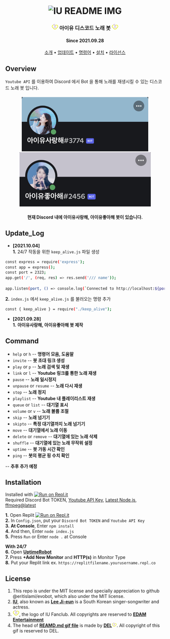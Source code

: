 <h1 align="center">
  <br>
  <img src="https://github.com/kekong98/IU-Discord-Music-Bot/blob/main/img/readmeimage2.gif" alt="IU README IMG"></a>
</h1>

<h3 align="center"><img src="https://github.com/kekong98/IU-Discord-Music-Bot/blob/main/img/uaenalogo.png" width="20" alt="UAENA LOGO"></a> 아이유 디스코드 노래 봇 <img src="https://github.com/kekong98/IU-Discord-Music-Bot/blob/main/img/uaenalogo.png" width="20"alt="UAENA LOGO"></h3>
<h4 align="center">Since 2021.09.28</h4>
<p align="center">
  <a href="#overview">소개</a>
  •
  <a href="#update_log">업데이트</a>
  •
  <a href="#command">명령어</a>
  •
  <a href="#installation">설치</a>
  •
  <a href="#License">라이선스</a>
</p>

## Overview
`Youtube API` 를 이용하여 Discord 에서 Bot 을 통해 노래를 재생시킬 수 있는 디스코드 노래 봇 입니다. 
<h4 align="center"><img src="https://github.com/kekong98/IU-Discord-Music-Bot/blob/main/img/discord1.jpg" width="400" alt="discord1"><img src="https://github.com/kekong98/IU-Discord-Music-Bot/blob/main/img/discord2.jpg" width="415" alt="discord2"></h4>
<h4 align="center">현재 Discord 내에 아이유사랑해, 아이유좋아해 봇이 있습니다.</h4>

## Update_Log
- **[2021.10.04]** </br>
**1.** 24/7 작동을 위한 `keep_alive.js` 파일 생성 </br>
```sh
const express = require('express');
const app = express();
const port = 2323;
app.get('/', (req, res) => res.send('/// name'));

app.listen(port, () => console.log(`Connected to http://localhost:${port}`));
```
**2.** `index.js` 에서 `keep_alive.js` 를 불러오는 명령 추가
```sh
const { keep_alive } = require("./keep_alive");
```

- **[2021.09.28]** </br>
**1.** **아이유사랑해, 아이유좋아해 봇 제작** </br>

## Command

- `help` or `h` --    **명령어 모음, 도움말**
- `invite` --    **봇 초대 링크 생성**
- `play` or `p` --    **노래 검색 및 재생**
- `link` or `l` --    **Youtube 링크를 통한 노래 재생**
- `pause` --    **노래 일시정지**
- `unpause` or `resume`  --    **노래 다시 재생**
- `stop`  --    **노래 정지**
- `playlist` --    **Youtube 내 플레이리스트 재생**
- `queue` or `list` --    **대기열 표시**
- `volume` or `v` --    **노래 볼륨 조절**
- `skip` --    **노래 넘기기**
- `skipto` --    **특정 대기열까지 노래 넘기기**
- `move` --    **대기열에서 노래 이동**
- `delete` or `remove` --    **대기열에 있는 노래 삭제**
- `shuffle` --    **대기열에 있는 노래 무작위 설정**
- `uptime` --    **봇 가동 시간 확인**
- `ping` --    **봇의 평균 핑 수치 확인**

-- **추후 추가 예정**

## Installation
Installed with [![Run on Repl.it](https://repl.it/badge/github/kekong98/IU-Discord-Music-Bot)](https://repl.it/github/kekong98/IU-Discord-Music-Bot) </br>
Required Discord Bot TOKEN, [Youtube API Key](https://developers.google.com/youtube/v3/getting-started), [Latest Node.js](https://nodejs.org/en/download/), [ffmpeg@latest](https://ffmpeg.org)</br>


**1.** Open Replit [![Run on Repl.it](https://repl.it/badge/github/kekong98/IU-Discord-Music-Bot)](https://repl.it/github/kekong98/IU-Discord-Music-Bot) </br>
**2.** In `Config.json`, put your `Discord Bot TOKEN` and `Youtube API Key` </br>
**3.** **At Console**, Enter `npm install` </br>
**4.** And then, Enter `node index.js` </br>
**5.** Press `Run` or Enter `node .` at Console </br>

**With 24/7** </br>
**6.** Open [**UptimeRobot**](https://uptimerobot.com/) </br>
**7.** Press **+Add New Monitor** and **HTTP(s)** in Monitor Type  </br>
**8.** Put your Replit link ex. `https://replitfilename.yourusername.repl.co` </br>

## License

1. This repo is under the MIT license and specially appreciation to github @eritislami/evobot, which also under the MIT license. </br>
2. [**IU**](https://en.wikipedia.org/wiki/IU_(singer)), also known as [**Lee Ji-eun**](https://en.wikipedia.org/wiki/IU_(singer)) is a South Korean singer-songwriter and actress. </br>
3. <img src="https://github.com/kekong98/IU-Discord-Music-Bot/blob/main/img/uaenalogo.png" width="20" alt="UAENA LOGO">, the logo of IU Fanclub. All copyrights are reserved to [**EDAM Entertainment**](http://edam-ent.com/) </br>
4. The head of [**REAMD.md gif file**](https://github.com/kekong98/IU-Discord-Music-Bot/blob/main/img/readmeimage2.gif) is made by [**DEL**<img src="https://github.com/kekong98/IU-Discord-Music-Bot/blob/main/img/uaenalogo.png" width="15" alt="UAENA LOGO">](https://twitter.com/iudel0819?lang=en). All copyright of this gif is reserved to DEL. </br>


